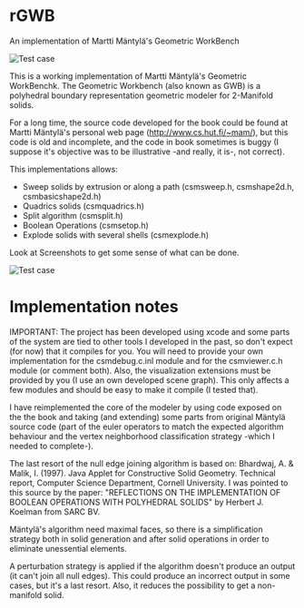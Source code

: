 # rGWB
An implementation of Martti Mäntylä's Geometric WorkBench

![Test case](https://github.com/mfernba/rGWB/blob/master/Screenshots/Cylindrical%20part%20with%20holes%20.png)

This is a working implementation of Martti Mäntylä's Geometric WorkBenchk. The Geometric Workbench (also known as GWB) is a polyhedral boundary representation geometric modeler for 2-Manifold solids. 

For a long time, the source code developed for the book could be found at Martti Mäntylä's personal web page (http://www.cs.hut.fi/~mam/), but this code is old and incomplete, and the code in book sometimes is buggy (I suppose it's objective was to be illustrative -and really, it is-, not correct). 

This implementations allows:

  - Sweep solids by extrusion or along a path (csmsweep.h, csmshape2d.h, csmbasicshape2d.h)
  - Quadrics solids (csmquadrics.h)
  - Split algorithm (csmsplit.h)
  - Boolean Operations (csmsetop.h)  
  - Explode solids with several shells (csmexplode.h)
  
Look at Screenshots to get some sense of what can be done.

![Test case](https://github.com/mfernba/rGWB/blob/master/Screenshots/Virtual%20sector%20test.png)

# Implementation notes

IMPORTANT: The project has been developed using xcode and some parts of the system are tied to other tools I developed in the past, so don't expect (for now) that it compiles for you. You will need to provide your own implementation for the csmdebug.c.inl module and for the csmviewer.c.h module (or comment both). Also, the visualization extensions must be provided by you (I use an own developed scene graph). This only affects a few modules and should be easy to make it compile (I tested that).

I have reimplemented the core of the modeler by using code exposed on the the book and taking (and extending) some parts from original Mäntylä source code (part of the euler operators to match the expected algorithm behaviour and the vertex neighborhood classification strategy -which I needed to complete-). 

The last resort of the null edge joining algorithm is based on: Bhardwaj, A. & Malik, I. (1997). Java Applet for Constructive Solid Geometry. Technical report, Computer Science Department, Cornell University. I was pointed to this source by the paper: "REFLECTIONS ON THE IMPLEMENTATION OF BOOLEAN OPERATIONS WITH POLYHEDRAL SOLIDS" by Herbert J. Koelman from SARC BV.

Mäntylä's algorithm need maximal faces, so there is a simplification strategy both in solid generation and after solid operations in order to eliminate unessential elements.

A perturbation strategy is applied if the algorithm doesn't produce an output (it can't join all null edges). This could produce an incorrect output in some cases, but it's a last resort. Also, it reduces the possibility to get a non-manifold solid.
